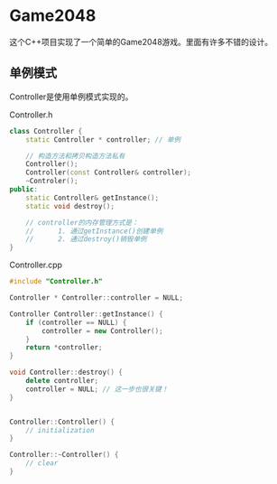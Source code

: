 # Game2048

这个C++项目实现了一个简单的Game2048游戏。里面有许多不错的设计。

## 单例模式

Controller是使用单例模式实现的。

Controller.h
```cpp
class Controller {
    static Controller * controller; // 单例

    // 构造方法和拷贝构造方法私有
    Controller();
    Controller(const Controller& controller);
    ~Controler();
public: 
    static Controller& getInstance();
    static void destroy();

    // controller的内存管理方式是：
    //      1. 通过getInstance()创建单例
    //      2. 通过destroy()销毁单例
}
```

Controller.cpp
```cpp
#include "Controller.h"

Controller * Controller::controller = NULL;

Controller Controller::getInstance() {
    if (controller == NULL) {
        controller = new Controller();
    }
    return *controller;
}

void Controller::destroy() {
    delete controller;
    controller = NULL; // 这一步也很关键！
}


Controller::Controller() {
    // initialization
} 

Controller::~Controller() {
    // clear
}
```
